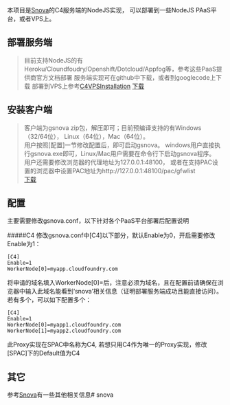 本项目是[Snova](http://code.google.com/p/snova/)的C4服务端的NodeJS实现， 可以部署到一些NodeJS PAaS平台，或者VPS上。

部署服务端
--------
> 目前支持NodeJS的有Heroku/Cloundfoudry/Openshift/Dotcloud/Appfog等，参考这些PaaS提供商官方文档部署
> 服务端实现可在github中下载，或者到googlecode上下载
> 部署到VPS上参考[C4VPSInstallation](http://code.google.com/p/snova/wiki/C4VPSInstallation)
>[下载](http://code.google.com/p/snova/downloads/list)


安装客户端
--------
>客户端为gsnova zip包，解压即可；目前预编译支持的有Windows（32/64位）， Linux（64位），Mac（64位）。   
用户按照[配置]一节修改配置后，即可启动gsnova。 windows用户直接执行gsnova.exe即可，Linux/Mac用户需要在命令行下启动gsnova程序。   
用户还需要修改浏览器的代理地址为127.0.0.1:48100， 或者在支持PAC设置的浏览器中设置PAC地址为http://127.0.0.1:48100/pac/gfwlist       
[下载](https://github.com/yinqiwen/gsnova/downloads)

配置
-------
主要需要修改gsnova.conf，以下针对各个PaaS平台部署后配置说明   

#####C4 
修改gsnova.conf中[C4]以下部分，默认Enable为0，开启需要修改Enable为1：   

    [C4]   
    Enable=1   
    WorkerNode[0]=myapp.cloudfoundry.com   
将申请的域名填入WorkerNode[0]=后，注意必须为域名，且在配置前请确保在浏览器中输入此域名能看到‘snova’相关信息（证明部署服务端成功且能直接访问）。若有多个，可以如下配置多个：

    [C4]   
    Enable=1   
    WorkerNode[0]=myapp1.cloudfoundry.com
    WorkerNode[1]=myapp2.cloudfoundry.com

此Proxy实现在SPAC中名称为C4, 若想只用C4作为唯一的Proxy实现，修改[SPAC]下的Default值为C4


其它
-------
参考[Snova](http://code.google.com/p/snova/)有一些其他相关信息# snova
